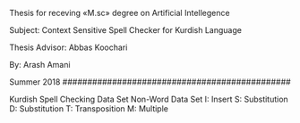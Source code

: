 Thesis for receving «M.sc» degree on Artificial Intellegence

Subject:
Context Sensitive Spell Checker for Kurdish Language

Thesis Advisor:
Abbas	Koochari

By:
Arash Amani

Summer 2018
##############################################


Kurdish Spell Checking Data Set
Non-Word Data Set
I: Insert
S: Substitution 
D: Substitution 
T: Transposition
M: Multiple
